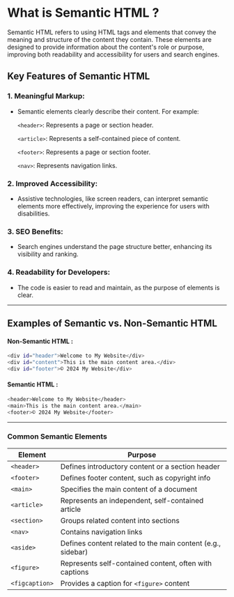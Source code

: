 # What is Semantic HTML ?

Semantic HTML refers to using HTML tags and elements that convey the meaning and structure of the content they contain. These elements 
are designed to provide information about the content's role or purpose, improving both readability and accessibility for users and search 
engines.

## Key Features of Semantic HTML

### 1. Meaningful Markup:

- Semantic elements clearly describe their content. For example:
  
   `<header>`: Represents a page or section header.
  
   `<article>`: Represents a self-contained piece of content.
  
   `<footer>`: Represents a page or section footer.
  
   `<nav>`: Represents navigation links.
  
### 2. Improved Accessibility:
- Assistive technologies, like screen readers, can interpret semantic elements more effectively, improving the experience for users with disabilities.


### 3. SEO Benefits:
- Search engines understand the page structure better, enhancing its visibility and ranking.


### 4. Readability for Developers:
- The code is easier to read and maintain, as the purpose of elements is clear.

---

## Examples of Semantic vs. Non-Semantic HTML

#### Non-Semantic HTML :

``` bash
<div id="header">Welcome to My Website</div>
<div id="content">This is the main content area.</div>
<div id="footer">© 2024 My Website</div>
```

#### Semantic HTML :

``` bash
<header>Welcome to My Website</header>
<main>This is the main content area.</main>
<footer>© 2024 My Website</footer>
```

---

### Common Semantic Elements

| Element | Purpose |
|---------|---------|
|`<header>`|Defines introductory content or a section header|
|`<footer>`|Defines footer content, such as copyright info|
|`<main>`|Specifies the main content of a document|
|`<article>`|Represents an independent, self-contained article|
|`<section>`|Groups related content into sections|
|`<nav>`|Contains navigation links|
|`<aside>`|Defines content related to the main content (e.g., sidebar)|
|`<figure>`|Represents self-contained content, often with captions|
|`<figcaption>`|Provides a caption for `<figure>` content|
